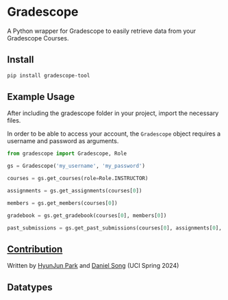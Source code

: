 # Gradescope
A Python wrapper for Gradescope to easily retrieve data from your Gradescope Courses.

## Install
```bash
pip install gradescope-tool
```


## Example Usage

After including the gradescope folder in your project, import the necessary files.

In order to be able to access your account, the `Gradescope` object requires a username and password as arguments.

```py
from gradescope import Gradescope, Role

gs = Gradescope('my_username', 'my_password')

courses = gs.get_courses(role=Role.INSTRUCTOR)

assignments = gs.get_assignments(courses[0])

members = gs.get_members(courses[0])

gradebook = gs.get_gradebook(courses[0], members[0])

past_submissions = gs.get_past_submissions(courses[0], assignments[0], members[0])
```

## [Contribution](https://github.com/Teaching-and-Learning-in-Computing/Gradescope/graphs/contributors)
Written by [HyunJun Park](https://github.com/Nitro1231) and [Daniel Song](https://github.com/dan2972) (UCI Spring 2024)


## Datatypes
```python

```